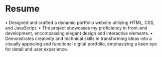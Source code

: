 # Resume


• Designed and crafted a dynamic portfolio website utilizing HTML, CSS, and JavaScript.
• The project showcases my proficiency in front-end development, encompassing elegant design and interactive
elements.
• Demonstrates creativity and technical skills in transforming ideas into a visually appealing and functional digital
portfolio, emphasizing a keen eye for detail and user experience.
